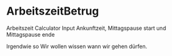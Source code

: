 # ArbeitszeitBetrug
Arbeitszeit Calculator
Input Ankunftzeit, Mittagspause start und Mittagspause ende

Irgendwie so
Wir wollen wissen wann wir gehen dürfen.
